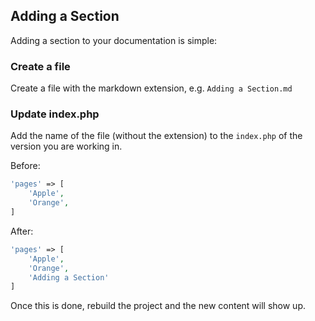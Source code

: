 ## Adding a Section
Adding a section to your documentation is simple:

### Create a file
Create a file with the markdown extension, e.g. `Adding a Section.md`

### Update index.php
Add the name of the file (without the extension) to the `index.php` of the version you are working in.

Before:
```php
'pages' => [
    'Apple',
    'Orange',
]
```

After:
```php
'pages' => [
    'Apple',
    'Orange',
    'Adding a Section'
]
```

Once this is done, rebuild the project and the new content will show up.
